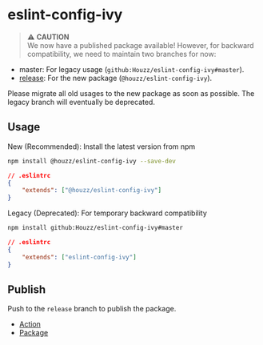 # eslint-config-ivy

> ⚠️ **CAUTION**  
> We now have a published package available! However, for backward compatibility, we need to maintain two branches for now:

-   master: For legacy usage (`github:Houzz/eslint-config-ivy#master`).
-   [release](https://github.com/Houzz/eslint-config-ivy/tree/release): For the new package (`@houzz/eslint-config-ivy`).

Please migrate all old usages to the new package as soon as possible. The legacy branch will eventually be deprecated.

## Usage

New (Recommended): Install the latest version from npm

```sh
npm install @houzz/eslint-config-ivy --save-dev
```

```json
// .eslintrc
{
    "extends": ["@houzz/eslint-config-ivy"]
}
```

Legacy (Deprecated): For temporary backward compatibility

```sh
npm install github:Houzz/eslint-config-ivy#master
```

```json
// .eslintrc
{
    "extends": ["eslint-config-ivy"]
}
```

## Publish

Push to the `release` branch to publish the package.

-   [Action](https://github.com/Houzz/eslint-config-ivy/actions/workflows/npmpublish.yml)
-   [Package](https://github.com/orgs/Houzz/packages/npm/package/eslint-config-ivy)
